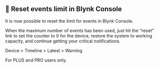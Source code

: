 ## 🎉 Reset events limit in Blynk Console
It is now possible to reset the limit for events in Blynk Console. 

When the maximum number of events has been used, just hit the “reset” link to set the counter to 0 for the device, restore the system to working capacity, and continue getting your critical notifications.

Device > Timeline > Latest > Warning 

For PLUS and PRO users only.
